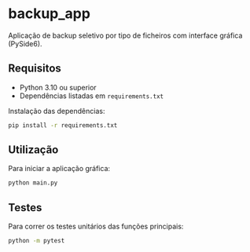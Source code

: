 # backup_app

Aplicação de backup seletivo por tipo de ficheiros com interface gráfica (PySide6).

## Requisitos

- Python 3.10 ou superior
- Dependências listadas em `requirements.txt`

Instalação das dependências:

```bash
pip install -r requirements.txt
```

## Utilização

Para iniciar a aplicação gráfica:

```bash
python main.py
```

## Testes

Para correr os testes unitários das funções principais:

```bash
python -m pytest
```
